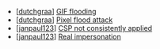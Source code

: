 * [[dutchgraa](https://hackerone.com/dutchgraa)] [GIF flooding](https://hackerone.com/reports/400)
* [[dutchgraa](https://hackerone.com/dutchgraa)] [Pixel flood attack](https://hackerone.com/reports/390)
* [[janpaul123](https://hackerone.com/janpaul123)] [CSP not consistently applied](https://hackerone.com/reports/321)
* [[janpaul123](https://hackerone.com/janpaul123)] [Real impersonation](https://hackerone.com/reports/280)
